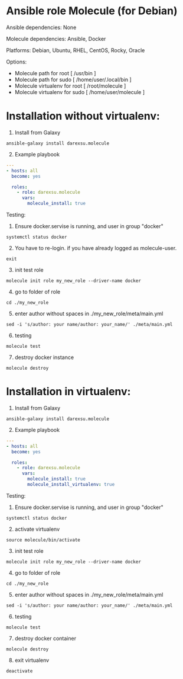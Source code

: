 # Ansible role Molecule (for Debian)

Ansible dependencies: None

Molecule dependencies: Ansible, Docker

Platforms: Debian, Ubuntu, RHEL, CentOS, Rocky, Oracle

Options:
  - Molecule path for root [ /usr/bin ]
  - Molecule path for sudo [ /home/user/.local/bin ]
  - Molecule virtualenv for root [ /root/molecule ]
  - Molecule virtualenv for sudo [ /home/user/molecule ]

# Installation without virtualenv:
1) Install from Galaxy
```
ansible-galaxy install darexsu.molecule
```
2) Example playbook
```yaml
---
- hosts: all
  become: yes

  roles:
    - role: darexsu.molecule
      vars:
        molecule_install: true        
```
Testing:

1) Ensure docker.servise is running, and user in group "docker"
```
systemctl status docker
```
2) You have to re-login. if you have already logged as molecule-user.
```
exit
```
3) init test role
```
molecule init role my_new_role --driver-name docker
```
4) go to folder of role
```
cd ./my_new_role
```
5) enter author without spaces in ./my_new_role/meta/main.yml
```
sed -i 's/author: your name/author: your_name/' ./meta/main.yml
```
6) testing
```
molecule test
```
7) destroy docker instance
```
molecule destroy
```

# Installation in virtualenv:
1) Install from Galaxy
```
ansible-galaxy install darexsu.molecule
```
2) Example playbook
```yaml
---
- hosts: all
  become: yes

  roles:
    - role: darexsu.molecule
      vars:
        molecule_install: true
        molecule_install_virtualenv: true
```
Testing:

1) Ensure docker.servise is running, and user in group "docker"
```
systemctl status docker
```
2) activate virtualenv
```
source molecule/bin/activate
```
3) init test role
```
molecule init role my_new_role --driver-name docker
```
4) go to folder of role
```
cd ./my_new_role
```
5) enter author without spaces in ./my_new_role/meta/main.yml
```
sed -i 's/author: your name/author: your_name/' ./meta/main.yml
```
6) testing
```
molecule test
```
7) destroy docker container
```
molecule destroy
```
8) exit virtualenv
```
deactivate
```

